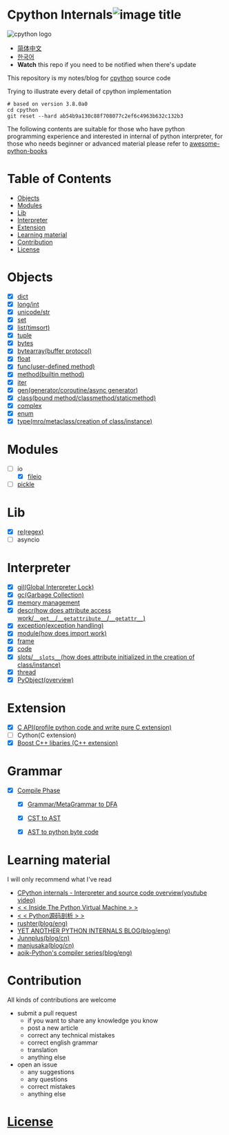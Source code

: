 # Cpython Internals![image title](http://www.zpoint.xyz:8080/count/tag.svg?url=github%2FCPython-Internals)

![cpython logo](https://docs.google.com/drawings/d/e/2PACX-1vQKKPvv9xI22zZcRtElIMx_-G22qYcLUvl-gbngubjf76dr80ZjsYQZCCKVqEvJnmBnwZyDXqG9GPlu/pub?w=300&h=200) 

* [简体中文](https://github.com/zpoint/CPython-Internals/blob/master/README_CN.md)
* [한국어](https://github.com/zpoint/CPython-Internals/blob/master/README_KR.md)
*  **Watch** this repo if you need to be notified when there's update

This repository is my notes/blog for [cpython](https://github.com/python/cpython) source code

Trying to illustrate every detail of cpython implementation

```shell script
# based on version 3.8.0a0
cd cpython
git reset --hard ab54b9a130c88f708077c2ef6c4963b632c132b3
```

The following contents are suitable for those who have python programming experience and interested in internal of python interpreter, for those who needs beginner or advanced material please refer to [awesome-python-books](https://github.com/Junnplus/awesome-python-books)

# Table of Contents

* [Objects](#Objects)
* [Modules](#Modules)
* [Lib](#Lib)
* [Interpreter](#Interpreter)
* [Extension](#Extension)
* [Learning material](#Learning-material)
* [Contribution](#Contribution)
* [License](#License)


# Objects
 - [x] [dict](https://github.com/zpoint/CPython-Internals/blob/master/BasicObject/dict/dict.md)
 - [x] [long/int](https://github.com/zpoint/CPython-Internals/blob/master/BasicObject/long/long.md)
 - [x] [unicode/str](https://github.com/zpoint/CPython-Internals/blob/master/BasicObject/str/str.md)
 - [x] [set](https://github.com/zpoint/CPython-Internals/blob/master/BasicObject/set/set.md)
 - [x] [list(timsort)](https://github.com/zpoint/CPython-Internals/blob/master/BasicObject/list/list.md)
 - [x] [tuple](https://github.com/zpoint/CPython-Internals/blob/master/BasicObject/tuple/tuple.md)
 - [x] [bytes](https://github.com/zpoint/CPython-Internals/blob/master/BasicObject/bytes/bytes.md)
 - [x] [bytearray(buffer protocol)](https://github.com/zpoint/CPython-Internals/blob/master/BasicObject/bytearray/bytearray.md)
 - [x] [float](https://github.com/zpoint/CPython-Internals/blob/master/BasicObject/float/float.md)
 - [x] [func(user-defined method)](https://github.com/zpoint/CPython-Internals/blob/master/BasicObject/func/func.md)
 - [x] [method(builtin method)](https://github.com/zpoint/CPython-Internals/blob/master/BasicObject/method/method.md)
 - [x] [iter](https://github.com/zpoint/CPython-Internals/blob/master/BasicObject/iter/iter.md)
 - [x] [gen(generator/coroutine/async generator)](https://github.com/zpoint/CPython-Internals/blob/master/BasicObject/gen/gen.md)
 - [x] [class(bound method/classmethod/staticmethod)](https://github.com/zpoint/CPython-Internals/blob/master/BasicObject/class/class.md)
 - [x] [complex](https://github.com/zpoint/CPython-Internals/blob/master/BasicObject/complex/complex.md)
 - [x] [enum](https://github.com/zpoint/CPython-Internals/blob/master/BasicObject/enum/enum.md)
 - [x] [type(mro/metaclass/creation of class/instance)](https://github.com/zpoint/CPython-Internals/blob/master/BasicObject/type/type.md)

# Modules

 - [ ] io
 	- [x] [fileio](https://github.com/zpoint/CPython-Internals/blob/master/Modules/io/fileio/fileio.md)
 - [ ] [pickle](https://github.com/zpoint/CPython-Internals/blob/master/Modules/pickle/pickle.md)

# Lib

 - [x] [re(regex)](https://github.com/zpoint/CPython-Internals/blob/master/Modules/re/re.md)
 - [ ] asyncio

# Interpreter

 - [x] [gil(Global Interpreter Lock)](https://github.com/zpoint/CPython-Internals/blob/master/Interpreter/gil/gil.md)
 - [x] [gc(Garbage Collection)](https://github.com/zpoint/CPython-Internals/blob/master/Interpreter/gc/gc.md)
 - [x] [memory management](https://github.com/zpoint/CPython-Internals/blob/master/Interpreter/memory_management/memory_management.md)
 - [x] [descr(how does attribute access work/`__get__`/`__getattribute__`/`__getattr__`)](https://github.com/zpoint/CPython-Internals/blob/master/Interpreter/descr/descr.md)
 - [x] [exception(exception handling)](https://github.com/zpoint/CPython-Internals/blob/master/Interpreter/exception/exception.md)
 - [x] [module(how does import work)](https://github.com/zpoint/CPython-Internals/blob/master/Interpreter/module/module.md)
 - [x] [frame](https://github.com/zpoint/CPython-Internals/blob/master/Interpreter/frame/frame.md)
 - [x] [code](https://github.com/zpoint/CPython-Internals/blob/master/Interpreter/code/code.md)
 - [x] [slots/`__slots__`(how does attribute initialized in the creation of class/instance)](https://github.com/zpoint/CPython-Internals/blob/master/Interpreter/slot/slot.md)
 - [x] [thread](https://github.com/zpoint/CPython-Internals/blob/master/Interpreter/thread/thread.md)
 - [x] [PyObject(overview)](https://github.com/zpoint/CPython-Internals/blob/master/Interpreter/pyobject/pyobject.md)

# Extension

 - [x] [C API(profile python code and write pure C extension)](https://github.com/zpoint/CPython-Internals/blob/master/Extension/C/c.md)
 - [ ] Cython(C extension)
 - [x] [Boost C++ libaries (C\+\+ extension)](https://github.com/zpoint/Boost-Python-Examples)

# Grammar

 - [x] [Compile Phase](https://github.com/zpoint/CPython-Internals/blob/master/Interpreter/compile/compile.md)
    - [x] [Grammar/MetaGrammar to DFA](https://github.com/zpoint/CPython-Internals/blob/master/Interpreter/compile/compile.md)
    - [x] [CST to AST](https://github.com/zpoint/CPython-Internals/blob/master/Interpreter/compile2/compile.md)
    - [x] [AST to python byte code](https://github.com/zpoint/CPython-Internals/blob/master/Interpreter/compile3/compile.md)


# Learning material

I will only recommend what I've read

* [CPython internals - Interpreter and source code overview(youtube video)](https://www.youtube.com/watch?v=LhadeL7_EIU&list=PLzV58Zm8FuBL6OAv1Yu6AwXZrnsFbbR0S)
* [< < Inside The Python Virtual Machine > >](https://leanpub.com/insidethepythonvirtualmachine)
* [< < Python源码剖析 > >](https://book.douban.com/subject/3117898/)
* [rushter(blog/eng)](https://rushter.com/)
* [YET ANOTHER PYTHON INTERNALS BLOG(blog/eng)](https://pythoninternal.wordpress.com/)
* [Junnplus(blog/cn)](https://github.com/Junnplus/blog/issues)
* [manjusaka(blog/cn)](https://manjusaka.itscoder.com/)
* [aoik-Python's compiler series(blog/eng)](https://aoik.me/blog/posts/python-compiler-from-grammar-to-dfa)

# Contribution

All kinds of contributions are welcome

* submit a pull request
  *  if you want to share any knowledge you know
  * post a new article
  * correct any technical mistakes
  * correct english grammar
  * translation
  * anything else
* open an issue 
  * any suggestions
  * any questions
  * correct mistakes
  * anything else

# [License](https://creativecommons.org/licenses/by-nc-sa/4.0/)